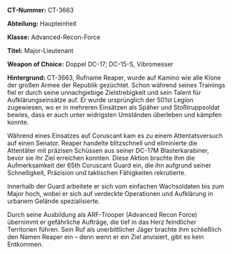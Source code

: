 
**CT-Nummer:** CT-3663

**Abteilung:** Haupteinheit 

**Klasse:** Advanced-Recon-Force

**Titel:** Major-Lieutenant

**Weapon of Choice:** Doppel DC-17; DC-15-S, Vibromesser

**Hintergrund:** CT-3663, Rufname Reaper, wurde auf Kamino wie alle Klone der großen Armee der Republik gezüchtet. Schon während seines Trainings fiel er durch seine unnachgiebige Zielstrebigkeit und sein Talent für Aufklärungseinsätze auf. Er wurde ursprünglich der 501st Legion zugewiesen, wo er in mehreren Einsätzen als Späher und Stoßtruppsoldat bewies, dass er auch unter widrigsten Umständen überleben und kämpfen konnte. 

Während eines Einsatzes auf Coruscant kam es zu einem Attentatsversuch auf einen Senator. Reaper handelte blitzschnell und eliminierte die Attentäter mit präzisen Schüssen aus seiner DC-17M Blasterkarabiner, bevor sie ihr Ziel erreichen konnten. Diese Aktion brachte ihm die Aufmerksamkeit der 65th Coruscant Guard ein, die ihn aufgrund seiner Schnelligkeit, Präzision und taktischen Fähigkeiten rekrutierte. 

Innerhalb der Guard arbeitete er sich vom einfachen Wachsoldaten bis zum Major hoch, wobei er sich auf verdeckte Operationen und Aufklärung in urbanem Gelände spezialisierte. 

Durch seine Ausbildung als ARF-Trooper (Advanced Recon Force) übernimmt er gefährliche Aufträge, die tief in das Herz feindlicher Territorien führen. Sein Ruf als unerbittlicher Jäger brachte ihm schließlich den Namen Reaper ein – denn wenn er ein Ziel anvisiert, gibt es kein Entkommen.